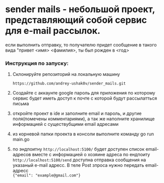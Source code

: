 # sender mails - небольшой проект, представляющий собой сервис для e-mail рассылок.
если выполнить отправку, то получателю придет сообщение в такого вида "привет <имя> <фамилия>, ты был рожден в <год>

### Инструкция по запуску:

1) Склонируйте репозиторий на локальную машину
   
   ```https://github.com/andrey-ushak0v/sender_mails.git```

2) Создайте с аккаунте google пароль для приложения по которому сервис будет иметь доступ к почте с которой будут рассылатться письма

3) откройте проект в ide и заполните email и пароль, и другие поля(помечены комментариями), а так же наполните хранилище информацией с существубщими email адресами

4) из корневой папки проекта в консоли выполните команду go run main.go

5) по эндпоитну  ```http://localhost:5100/```  будет доступен список email-адресов вместе с информацией о хозяине адреса
  по ендпоиту ```http://localhost:5100/send``` доступна отправка сообщения на указаный e-mail адресс. В теле Post зпроса нужно передать email-адресс         
   ```{"email": "example@gmail.com"}```

